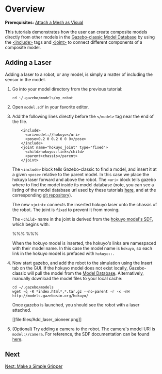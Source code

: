 # Overview

**Prerequisites:** [Attach a Mesh as Visual](/tutorials/?tut=attach_meshes)

This tutorials demonstrates how the user can create composite models directly
from other models in the
[Gazebo-classic Model Database](https://github.com/osrf/gazebo_models)
by using the
[\<include\>](http://sdformat.org/spec?ver=1.5&elem=world#world_include)
tags and
[\<joint\>](http://sdformat.org/spec?ver=1.5&elem=joint)
to connect different components of a composite model.

## Adding a Laser

Adding a laser to a robot, or any model, is simply a matter of including the sensor in the model.

1.  Go into your model directory from the previous tutorial:

        cd ~/.gazebo/models/my_robot

1.  Open `model.sdf` in your favorite editor.

1.  Add the following lines directly before the `</model>` tag near the end of the file.

    ~~~
        <include>
          <uri>model://hokuyo</uri>
          <pose>0.2 0 0.2 0 0 0</pose>
        </include>
        <joint name="hokuyo_joint" type="fixed">
          <child>hokuyo::link</child>
          <parent>chassis</parent>
        </joint>
    ~~~

    The `<include>` block tells Gazebo-classic to find a model, and insert it at a
    given `<pose>` relative to the parent model. In this case we place the
    hokuyo laser forward and above the robot.  The `<uri>` block tells gazebo
    where to find the model inside its model database (note, you can see a
    listing of the model database uri used by these tutorials
    [here](http://models.gazebosim.org/), and at the corresponding [git
    repository](https://github.com/osrf/gazebo_models)).

    The new `<joint>` connects the inserted hokuyo laser onto the chassis of the robot. The joint is `fixed` to prevent it from moving.

    The `<child>` name in the joint is derived from the [hokuyo model's SDF](https://github.com/osrf/gazebo_models/blob/master/hokuyo/model.sdf), which begins with:

    %%%
        <?xml version="1.0" ?>
        <sdf version="1.4">
          <model name="hokuyo">
            <link name="link">
    %%%

    When the hokuyo model is inserted, the hokuyo's links are namespaced with their model name. In this case the model name is `hokuyo`, so each link in the hokuyo model is prefaced with `hokuyo::`.

1.  Now start gazebo, and add the robot to the simulation using the Insert tab on the GUI. If the hokuyo model does not exist locally, Gazebo-classic will pull the model from the [Model Database](https://github.com/osrf/gazebo_models). Alternatively, manually download the model files to your local cache:

        cd ~/.gazebo/models
        wget -q -R *index.html*,*.tar.gz --no-parent -r -x -nH http://models.gazebosim.org/hokuyo/

    Once gazebo is launched, you should see the robot with a laser attached.

    [[file:files/Add_laser_pioneer.png]]

1.  (Optional)  Try adding a camera to the robot. The camera's model URI is `model://camera`. For reference, the SDF documentation can be found [here](http://gazebosim.org/sdf/).

## Next

[Next: Make a Simple Gripper](/tutorials/?tut=simple_gripper)
